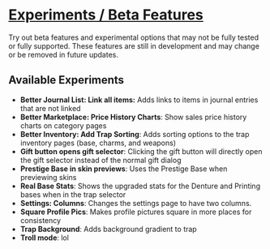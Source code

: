 # [Experiments / Beta Features](https://www.mousehuntgame.com/preferences.php?tab=mousehunt-improved-settings#mousehunt-improved-settings-beta-experiments)

Try out beta features and experimental options that may not be fully tested or fully supported. These features are still in development and may change or be removed in future updates.

## Available Experiments

- **Better Journal List: Link all items:** Adds links to items in journal entries that are not linked
- **Better Marketplace: Price History Charts**: Show sales price history charts on category pages
- **Better Inventory: Add Trap Sorting**: Adds sorting options to the trap inventory pages (base, charms, and weapons)
- **Gift button opens gift selector**: Clicking the gift button will directly open the gift selector instead of the normal gift dialog
- **Prestige Base in skin previews**: Uses the Prestige Base when previewing skins
- **Real Base Stats**: Shows the upgraded stats for the Denture and Printing bases when in the trap selector
- **Settings: Columns**: Changes the settings page to have two columns.
- **Square Profile Pics**: Makes profile pictures square in more places for consistency
- **Trap Background**: Adds background gradient to trap
- **Troll mode**: lol
